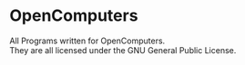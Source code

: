 # OpenComputers
All Programs written for OpenComputers.
<br>
They are all licensed under the GNU General Public License.
